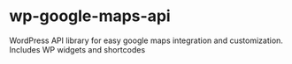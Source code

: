 # wp-google-maps-api
WordPress API library for easy google maps integration and customization. Includes WP widgets and shortcodes
